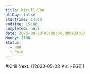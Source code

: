 ```yaml
---
title: Kirill-Ege
allDay: false
startTime: 14:00
endTime: 15:00
completed: null
date: 2023-04-30T00:00:00.000+03:00
Money: 1100
Status:
  - Had
  - Paid
---
```

#Kirill 
Next: [[2023-05-03 Kirill-EGE]]